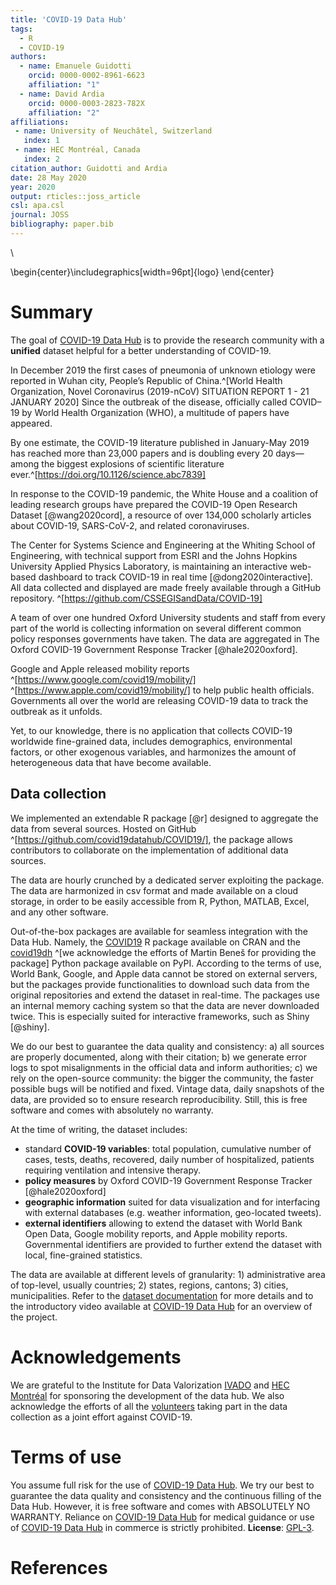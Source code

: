 ```yaml
---
title: 'COVID-19 Data Hub'
tags:
  - R
  - COVID-19
authors:
  - name: Emanuele Guidotti
    orcid: 0000-0002-8961-6623
    affiliation: "1"
  - name: David Ardia
    orcid: 0000-0003-2823-782X
    affiliation: "2"
affiliations:
 - name: University of Neuchâtel, Switzerland
   index: 1
 - name: HEC Montréal, Canada
   index: 2
citation_author: Guidotti and Ardia
date: 28 May 2020
year: 2020
output: rticles::joss_article
csl: apa.csl
journal: JOSS
bibliography: paper.bib
---
```


\


\begin{center}\includegraphics[width=96pt]{logo} \end{center}

# Summary

The goal of [COVID-19 Data Hub](https://covid19datahub.io) is to provide the research community with a **unified** dataset helpful for a better understanding of COVID-19.

In December 2019 the first cases of pneumonia of unknown etiology were reported in Wuhan city, People’s Republic of China.^[World Health Organization, Novel Coronavirus (2019-nCoV) SITUATION REPORT 1 - 21 JANUARY 2020] Since the outbreak of the disease, officially called COVID–19 by World Health Organization (WHO), a multitude of papers have appeared. 

By one estimate, the COVID-19 literature published in January-May 2019 has reached more than 23,000 papers and is doubling every 20 days—among the biggest explosions of scientific literature ever.^[https://doi.org/10.1126/science.abc7839]

In response to the COVID-19 pandemic, the White House and a coalition of leading research groups have prepared the COVID-19 Open Research Dataset [@wang2020cord], a resource of over 134,000 scholarly articles about COVID-19, SARS-CoV-2, and related coronaviruses.

The Center for Systems Science and Engineering at the Whiting School of Engineering, with technical support from ESRI and the Johns Hopkins University Applied Physics Laboratory, is maintaining an interactive web-based dashboard to track COVID-19 in real time [@dong2020interactive]. All data collected and displayed are made freely available through a GitHub repository. ^[https://github.com/CSSEGISandData/COVID-19]

A team of over one hundred Oxford University students and staff from every part of the world is collecting information on several different common policy responses governments have taken. The data are aggregated in The Oxford COVID-19 Government Response Tracker [@hale2020oxford].

Google and Apple released mobility reports ^[https://www.google.com/covid19/mobility/] ^[https://www.apple.com/covid19/mobility/] to help public health officials. Governments all over the world are releasing COVID-19 data to track the outbreak as it unfolds.

Yet, to our knowledge, there is no application that collects COVID-19 worldwide fine-grained data, includes demographics, environmental factors, or other exogenous variables, and harmonizes the amount of heterogeneous data that have become available. 


## Data collection

We implemented an extendable R package [@r] designed to aggregate the data from several sources. Hosted on GitHub ^[https://github.com/covid19datahub/COVID19/], the package allows contributors to collaborate on the implementation of additional data sources.

The data are hourly crunched by a dedicated server exploiting the package. The data are harmonized in csv format and made available on a cloud storage, in order to be easily accessible from R, Python, MATLAB, Excel, and any other software.

Out-of-the-box packages are available for seamless integration with the Data Hub. Namely, the [COVID19](https://cran.r-project.org/package=COVID19)  R package available on CRAN and the [covid19dh](https://pypi.org/project/covid19dh/) ^[we acknowledge the efforts of Martin Beneš for providing the package] Python package available on PyPI. According to the terms of use, World Bank, Google, and Apple data cannot be stored on external servers, but the packages provide functionalities to download such data from the original repositories and extend the dataset in real-time. The packages use an internal memory caching system so that the data are never downloaded twice. This is especially suited for interactive frameworks, such as Shiny [@shiny].

We do our best to guarantee the data quality and consistency: a) all sources are properly documented, along with their citation; b) we generate error logs to spot misalignments in the official data and inform authorities; c) we rely on the open-source community: the bigger the community, the faster possible bugs will be notified and fixed. Vintage data, daily snapshots of the data, are provided so to ensure research reproducibility. Still, this is free software and comes with absolutely no warranty.

At the time of writing, the dataset includes:

- standard **COVID-19 variables**: total population, cumulative number of cases, tests, deaths, recovered, daily number of hospitalized, 
patients requiring ventilation and intensive therapy.
- **policy measures** by Oxford COVID-19 Government Response Tracker [@hale2020oxford]
- **geographic information** suited for data visualization and for interfacing with external databases (e.g. weather information, geo-located tweets).
- **external identifiers** allowing to extend the dataset with World Bank Open Data, Google mobility reports, and Apple mobility reports. Governmental identifiers are provided to further extend the dataset with local, fine-grained statistics. 

The data are available at different levels of granularity: 1) administrative area of top-level, usually countries; 2) states, regions, cantons; 3) cities, municipalities. Refer to the [dataset documentation](https://covid19datahub.io/articles/doc/data.html) for more details and to the introductory video available at [COVID-19 Data Hub](https://covid19datahub.io) for an overview of the project.

# Acknowledgements

We are grateful to the Institute for Data Valorization [IVADO](https://ivado.ca/en/) and [HEC Montréal](https://www.hec.ca/) for sponsoring the development of the data hub. We also acknowledge the efforts of all the [volunteers](https://github.com/covid19datahub/COVID19/graphs/contributors) taking part in the data collection as a joint effort against COVID-19.

# Terms of use

You assume full risk for the use of [COVID-19 Data Hub](https://covid19datahub.io). We try our best to guarantee the data quality and consistency and the continuous filling of the Data Hub. However, it is free software and comes with ABSOLUTELY NO WARRANTY. Reliance on [COVID-19 Data Hub](https://covid19datahub.io) for medical guidance or use of [COVID-19 Data Hub](https://covid19datahub.io) in commerce is strictly prohibited. **License**: [GPL-3](https://www.r-project.org/Licenses/GPL-3).

# References
